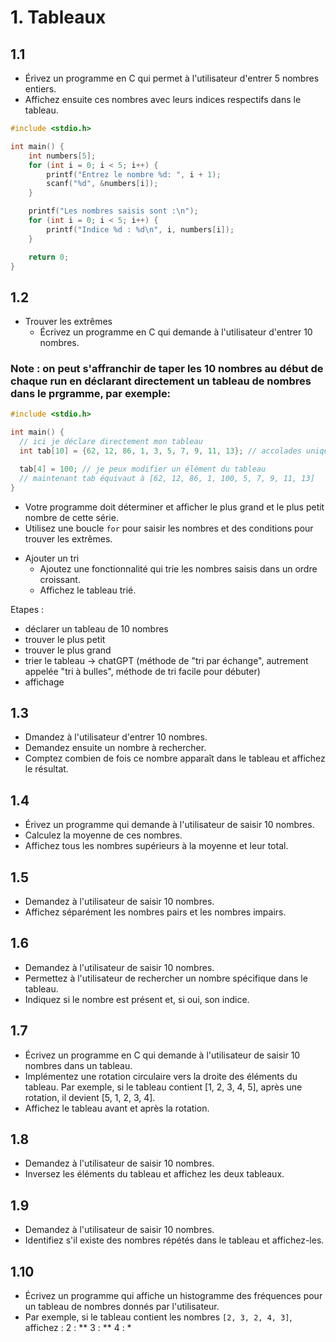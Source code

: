# 1. Tableaux

## 1.1
- Érivez un programme en C qui permet à l'utilisateur d'entrer 5 nombres entiers.
- Affichez ensuite ces nombres avec leurs indices respectifs dans le tableau.

```c
#include <stdio.h>

int main() {
    int numbers[5];
    for (int i = 0; i < 5; i++) {
        printf("Entrez le nombre %d: ", i + 1);
        scanf("%d", &numbers[i]);
    }

    printf("Les nombres saisis sont :\n");
    for (int i = 0; i < 5; i++) {
        printf("Indice %d : %d\n", i, numbers[i]);
    }

    return 0;
}
```

## 1.2
* Trouver les extrêmes
  - Écrivez un programme en C qui demande à l'utilisateur d'entrer 10 nombres.

### Note : on peut s'affranchir de taper les 10 nombres au début de chaque run en déclarant directement un tableau de nombres dans le prgramme, par exemple:

```c
#include <stdio.h>

int main() {
  // ici je déclare directement mon tableau
  int tab[10] = {62, 12, 86, 1, 3, 5, 7, 9, 11, 13}; // accolades uniquement pour l'initialisation

  tab[4] = 100; // je peux modifier un élément du tableau
  // maintenant tab équivaut à [62, 12, 86, 1, 100, 5, 7, 9, 11, 13]
}
```

  - Votre programme doit déterminer et afficher le plus grand et le plus petit nombre de cette série.
  - Utilisez une boucle `for` pour saisir les nombres et des conditions pour trouver les extrêmes.
* Ajouter un tri
  - Ajoutez une fonctionnalité qui trie les nombres saisis dans un ordre croissant.
  - Affichez le tableau trié.

Etapes :
- déclarer un tableau de 10 nombres
- trouver le plus petit
- trouver le plus grand
- trier le tableau -> chatGPT (méthode de "tri par échange", autrement appelée "tri à bulles", méthode de tri facile pour débuter)
- affichage

## 1.3
- Dmandez à l'utilisateur d'entrer 10 nombres.
- Demandez ensuite un nombre à rechercher.
- Comptez combien de fois ce nombre apparaît dans le tableau et affichez le résultat.

## 1.4
- Érivez un programme qui demande à l'utilisateur de saisir 10 nombres.
- Calculez la moyenne de ces nombres.
- Affichez tous les nombres supérieurs à la moyenne et leur total.

## 1.5
- Demandez à l'utilisateur de saisir 10 nombres.
- Affichez séparément les nombres pairs et les nombres impairs.

## 1.6
- Demandez à l'utilisateur de saisir 10 nombres.
- Permettez à l'utilisateur de rechercher un nombre spécifique dans le tableau.
- Indiquez si le nombre est présent et, si oui, son indice.

## 1.7
- Écrivez un programme en C qui demande à l'utilisateur de saisir 10 nombres dans un tableau.
- Implémentez une rotation circulaire vers la droite des éléments du tableau. Par exemple, si le tableau contient [1, 2, 3, 4, 5], après une rotation, il devient [5, 1, 2, 3, 4].
- Affichez le tableau avant et après la rotation.

## 1.8
- Demandez à l'utilisateur de saisir 10 nombres.
- Inversez les éléments du tableau et affichez les deux tableaux.

## 1.9
- Demandez à l'utilisateur de saisir 10 nombres.
- Identifiez s'il existe des nombres répétés dans le tableau et affichez-les.

## 1.10
- Écrivez un programme qui affiche un histogramme des fréquences pour un tableau de nombres donnés par l'utilisateur.
- Par exemple, si le tableau contient les nombres `[2, 3, 2, 4, 3]`, affichez :
  2 : **
  3 : **
  4 : *
  

